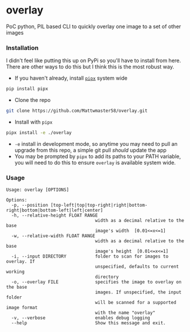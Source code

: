 # overlay
PoC python, PIL based CLI to quickly overlay one image to a set of other images

### Installation

I didn't feel like putting this up on PyPi so you'll have to install from here. There are other ways to do this but I think this is the most robust way. 

 - If you haven't already, install [`pipx`](https://pypi.org/project/pipx/) system wide
```bash
pip install pipx
```
 - Clone the repo
```bash
git clone https://github.com/Mattwmaster58/overlay.git
```
 - Install with `pipx`
```bash
pipx install -e ./overlay
```
 - `-e` install in development mode, so anytime you may need to pull an upgrade from this repo, a simple git pull _should_ update the app
 - You may be prompted by `pipx` to add its paths to your PATH variable, you will need to do this to ensure `overlay` is available system wide.

### Usage

```
Usage: overlay [OPTIONS]

Options:
  -p, --position [top-left|top|top-right|right|bottom-right|bottom|bottom-left|left|center]
  -h, --relative-height FLOAT RANGE
                                  width as a decimal relative to the base
                                  image's width  [0.01<=x<=1]
  -w, --relative-width FLOAT RANGE
                                  width as a decimal relative to the base
                                  image's height  [0.01<=x<=1]
  -i, --input DIRECTORY           folder to scan for images to overlay. If
                                  unspecified, defaults to current working
                                  directory
  -o, --overlay FILE              specifies the image to overlay on the base
                                  images. If unspecified, the input folder
                                  will be scanned for a supported image format
                                  with the name "overlay"
  -v, --verbose                   enables debug logging
  --help                          Show this message and exit.
```

